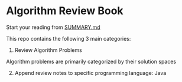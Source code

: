 # Algorithm Review Book

Start your reading from [SUMMARY.md](SUMMARY.md)  

This repo contains the following 3 main categories:  

1. Review Algorithm Problems  

Algorithm problems are primarily categorized by their solution spaces  

2. Append review notes to specific programming language: Java